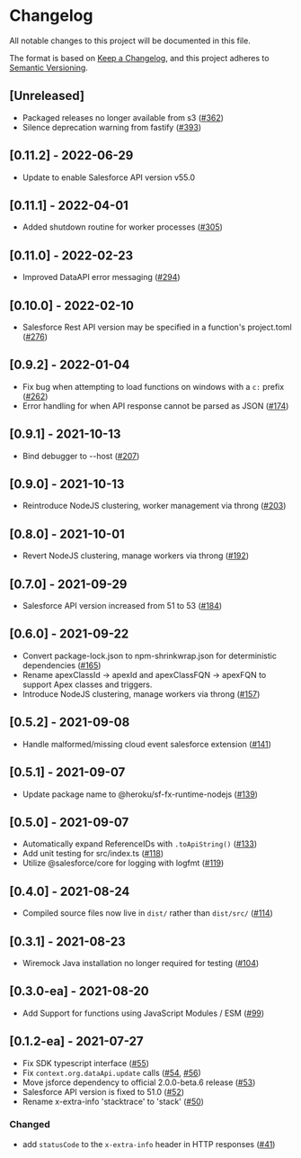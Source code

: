 # Changelog
All notable changes to this project will be documented in this file.

The format is based on [Keep a Changelog](https://keepachangelog.com/en/1.0.0/),
and this project adheres to [Semantic Versioning](https://semver.org/spec/v2.0.0.html).

## [Unreleased]
- Packaged releases no longer available from s3 ([#362](https://github.com/forcedotcom/sf-fx-runtime-nodejs/pull/362))
- Silence deprecation warning from fastify ([#393](https://github.com/forcedotcom/sf-fx-runtime-nodejs/pull/393))

## [0.11.2] - 2022-06-29
- Update to enable Salesforce API version v55.0

## [0.11.1] - 2022-04-01

- Added shutdown routine for worker processes ([#305](https://github.com/forcedotcom/sf-fx-runtime-nodejs/pull/305))

## [0.11.0] - 2022-02-23

- Improved DataAPI error messaging ([#294](https://github.com/forcedotcom/sf-fx-runtime-nodejs/pull/294))

## [0.10.0] - 2022-02-10

- Salesforce Rest API version may be specified in a function's project.toml ([#276](https://github.com/forcedotcom/sf-fx-runtime-nodejs/pull/276))

## [0.9.2] - 2022-01-04

- Fix bug when attempting to load functions on windows with a `c:` prefix ([#262](https://github.com/forcedotcom/sf-fx-runtime-nodejs/pull/262))
- Error handling for when API response cannot be parsed as JSON ([#174](https://github.com/forcedotcom/sf-fx-runtime-nodejs/pull/174))

## [0.9.1] - 2021-10-13

- Bind debugger to --host ([#207](https://github.com/forcedotcom/sf-fx-runtime-nodejs/pull/207))

## [0.9.0] - 2021-10-13

- Reintroduce NodeJS clustering, worker management via throng ([#203](https://github.com/forcedotcom/sf-fx-runtime-nodejs/pull/203))

## [0.8.0] - 2021-10-01

- Revert NodeJS clustering, manage workers via throng ([#192](https://github.com/forcedotcom/sf-fx-runtime-nodejs/pull/192))

## [0.7.0] - 2021-09-29

- Salesforce API version increased from 51 to 53 ([#184](https://github.com/forcedotcom/sf-fx-runtime-nodejs/pull/184))

## [0.6.0] - 2021-09-22

- Convert package-lock.json to npm-shrinkwrap.json for deterministic dependencies ([#165](https://github.com/forcedotcom/sf-fx-runtime-nodejs/pull/165))
- Rename apexClassId -> apexId and apexClassFQN -> apexFQN to support Apex classes and triggers.
- Introduce NodeJS clustering, manage workers via throng ([#157](https://github.com/forcedotcom/sf-fx-runtime-nodejs/pull/157))

## [0.5.2] - 2021-09-08

- Handle malformed/missing cloud event salesforce extension ([#141](https://github.com/forcedotcom/sf-fx-runtime-nodejs/pull/141))

## [0.5.1] - 2021-09-07

- Update package name to @heroku/sf-fx-runtime-nodejs ([#139](https://github.com/forcedotcom/sf-fx-runtime-nodejs/pull/139))

## [0.5.0] - 2021-09-07

- Automatically expand ReferenceIDs with `.toApiString()` ([#133](https://github.com/forcedotcom/sf-fx-runtime-nodejs/pull/133))
- Add unit testing for src/index.ts ([#118](https://github.com/forcedotcom/sf-fx-runtime-nodejs/pull/118))
- Utilize @salesforce/core for logging with logfmt ([#119](https://github.com/forcedotcom/sf-fx-runtime-nodejs/pull/119))

## [0.4.0] - 2021-08-24

- Compiled source files now live in `dist/` rather than `dist/src/`
  ([#114](https://github.com/forcedotcom/sf-fx-runtime-nodejs/pull/114))

## [0.3.1] - 2021-08-23
- Wiremock Java installation no longer required for testing ([#104](https://github.com/forcedotcom/sf-fx-runtime-nodejs/pull/104))

## [0.3.0-ea] - 2021-08-20

- Add Support for functions using JavaScript Modules / ESM ([#99](https://github.com/forcedotcom/sf-fx-runtime-nodejs/pull/99))

## [0.1.2-ea] - 2021-07-27

- Fix SDK typescript interface  ([#55](https://github.com/forcedotcom/sf-fx-runtime-nodejs/pull/55))
- Fix `context.org.dataApi.update` calls ([#54](https://github.com/forcedotcom/sf-fx-runtime-nodejs/pull/54), [#56](https://github.com/forcedotcom/sf-fx-runtime-nodejs/pull/56))
- Move jsforce dependency to official 2.0.0-beta.6 release ([#53](https://github.com/forcedotcom/sf-fx-runtime-nodejs/pull/53))
- Salesforce API version is fixed to 51.0 ([#52](https://github.com/forcedotcom/sf-fx-runtime-nodejs/pull/52))
- Rename x-extra-info 'stacktrace' to 'stack' ([#50](https://github.com/forcedotcom/sf-fx-runtime-nodejs/pull/50))

### Changed
- add `statusCode` to the `x-extra-info` header in HTTP responses ([#41](https://github.com/forcedotcom/sf-fx-runtime-nodejs/pull/41))
